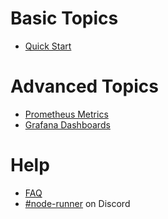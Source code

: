 # Basic Topics

* [Quick Start](docs/QuickStart.md)

# Advanced Topics

* [Prometheus Metrics](docs/Metrics.md)
* [Grafana Dashboards](docs/Grafana.md)

# Help

* [FAQ](docs/FAQ.md)
* [#node-runner](https://discord.gg/Nbehsu) on Discord
